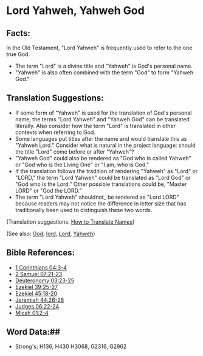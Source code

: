 # Lord Yahweh, Yahweh God #

## Facts: ##

In the Old Testament, "Lord Yahweh" is frequently used to refer to the one true God.

* The term "Lord" is a divine title and "Yahweh" is God's personal name.
* "Yahweh" is also often combined with the term "God" to form "Yahweh God."

## Translation Suggestions: ##

* If some form of "Yahweh" is used for the translation of God's personal name, the terms "Lord Yahweh" and "Yahweh God" can be translated literally. Also consider how the term "Lord" is translated in other contexts when referring to God.
* Some languages put titles after the name and would translate this as "Yahweh Lord." Consider what is natural in the project language: should the title "Lord" come before or after "Yahweh"?
* "Yahweh God" could also be rendered as "God who is called Yahweh" or "God who is the Living One" or "I am, who is God."
* If the translation follows the tradition of rendering "Yahweh" as "Lord" or "LORD," the term "Lord Yahweh" could be translated as "Lord God" or "God who is the Lord." Other possible translations could be, "Master LORD" or "God the LORD."
* The term "Lord Yahweh" shouldnot_ be rendered as "Lord LORD" because readers may not notice the difference in letter size that has traditionally been used to distinguish these two words.

(Translation suggestions: [How to Translate Names](rc://en/ta/man/translate/translate-names))

(See also: [God](../kt/god.md), [lord](../kt/lord.md), [Lord](../kt/lordgod.md), [Yahweh](../kt/yahweh.md))

## Bible References: ##

* [1 Corinthians 04:3-4](rc://en/tn/help/1co/04/03)
* [2 Samuel 07:21-23](rc://en/tn/help/2sa/07/21)
* [Deuteronomy 03:23-25](rc://en/tn/help/deu/03/23)
* [Ezekiel 39:25-27](rc://en/tn/help/ezk/39/25)
* [Ezekiel 45:18-20](rc://en/tn/help/ezk/45/18)
* [Jeremiah 44:26-28](rc://en/tn/help/jer/44/26)
* [Judges 06:22-24](rc://en/tn/help/jdg/06/22)
* [Micah 01:2-4](rc://en/tn/help/mic/01/02)

## Word Data:##

* Strong's: H136, H430 H3068, G2316, G2962

